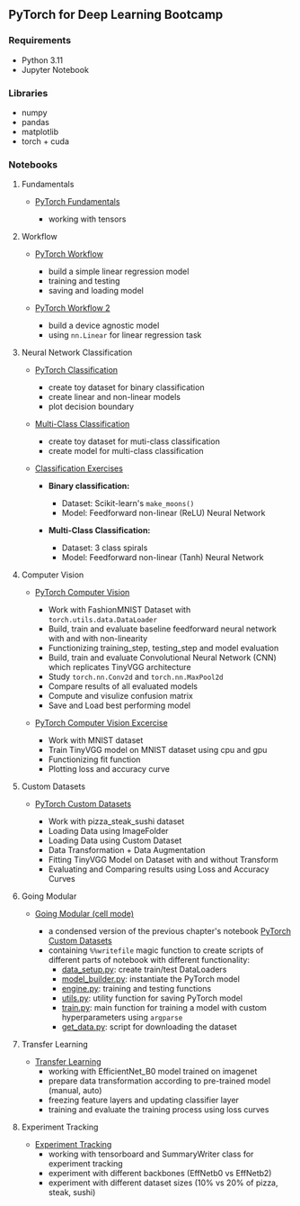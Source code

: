## PyTorch for Deep Learning Bootcamp

### Requirements

- Python 3.11
- Jupyter Notebook

### Libraries

- numpy
- pandas
- matplotlib
- torch + cuda

### Notebooks

1. Fundamentals

	- [PyTorch Fundamentals](/notebooks/01_Fundamentals/01_pytorch_fundamentals.ipynb)

		- working with tensors

2. Workflow

	- [PyTorch Workflow](/notebooks/02_Workflow/01_pytorch_workflow.ipynb)

		- build a simple linear regression model
		- training and testing
		- saving and loading model

	- [PyTorch Workflow 2](/notebooks/02_Workflow/02_pytorch_workflow_device_agnostic.ipynb)

		- build a device agnostic model
		- using `nn.Linear` for linear regression task

3. Neural Network Classification

	- [PyTorch Classification](/notebooks/03_Classification/01_pytorch_classification.ipynb)

		- create toy dataset for binary classification
		- create linear and non-linear models
		- plot decision boundary

	- [Multi-Class Classification](/notebooks/03_Classification/02_multiclass_classification.ipynb)

		- create toy dataset for muti-class classification
		- create model for multi-class classification

	- [Classification Exercises](/notebooks/03_Classification/03_pytorch_classification_exercises.ipynb)

		- **Binary classification:**
			- Dataset: Scikit-learn's `make_moons()`
			- Model: Feedforward non-linear (ReLU) Neural Network

		- **Multi-Class Classification:**
			- Dataset: 3 class spirals
			- Model: Feedforward non-linear (Tanh) Neural Network

4. Computer Vision

	- [PyTorch Computer Vision](/notebooks/04_Vision/01_pytorch_computer_vision.ipynb)

		- Work with FashionMNIST Dataset with `torch.utils.data.DataLoader`
		- Build, train and evaluate baseline feedforward neural network with and with non-linearity
		- Functionizing training_step, testing_step and model evaluation
		- Build, train and evaluate Convolutional Neural Network (CNN) which replicates TinyVGG architecture
		- Study `torch.nn.Conv2d` and `torch.nn.MaxPool2d`
		- Compare results of all evaluated models
		- Compute and visulize confusion matrix
		- Save and Load best performing model

	- [PyTorch Computer Vision Excercise](/notebooks/04_Vision/02_pytorch_computer_vision_exercises.ipynb)

		- Work with MNIST dataset
		- Train TinyVGG model on MNIST dataset using cpu and gpu
		- Functionizing fit function
		- Plotting loss and accuracy curve

5. Custom Datasets

	- [PyTorch Custom Datasets](/notebooks/05_Custom_Datasets/01_pytorch_custom_datasets.ipynb)

		- Work with pizza_steak_sushi dataset
		- Loading Data using ImageFolder
		- Loading Data using Custom Dataset
		- Data Transformation + Data Augmentation
		- Fitting TinyVGG Model on Dataset with and without Transform
		- Evaluating and Comparing results using Loss and Accuracy Curves

6. Going Modular

	- [Going Modular (cell mode)](/notebooks/06_Going_Modular/01_pytorch_going_modular.ipynb)

		- a condensed version of the previous chapter's notebook [PyTorch Custom Datasets](/notebooks/05_Custom_Datasets/01_pytorch_custom_datasets.ipynb)
		- containing `%%writefile` magic function to create scripts of different parts of notebook with different functionality:
			- [data_setup.py](/notebooks/06_Going_Modular/going_modular/data_setup.py): create train/test DataLoaders
			- [model_builder.py](/notebooks/06_Going_Modular/going_modular/model_builder.py): instantiate the PyTorch model
			- [engine.py](/notebooks/06_Going_Modular/going_modular/engine.py): training and testing functions
			- [utils.py](/notebooks/06_Going_Modular/going_modular/utils.py): utility function for saving PyTorch model
			- [train.py](/notebooks/06_Going_Modular/going_modular/train.py): main function for training a model with custom hyperparameters using `argparse`
			- [get_data.py](/notebooks/06_Going_Modular/going_modular/get_data.py): script for downloading the dataset

7. Transfer Learning

	- [Transfer Learning](/notebooks/07_Transfer_Learning/01_pytorch_transfer_learning.ipynb)
		- working with EfficientNet_B0 model trained on imagenet
		- prepare data transformation according to pre-trained model (manual, auto)
		- freezing feature layers and updating classifier layer
		- training and evaluate the training process using loss curves

8. Experiment Tracking

	- [Experiment Tracking](/notebooks/08_Experiment_Tracking/01_experiment_tracking.ipynb)
		- working with tensorboard and SummaryWriter class for experiment tracking
		- experiment with different backbones (EffNetb0 vs EffNetb2)
		- experiment with different dataset sizes (10% vs 20% of pizza, steak, sushi)